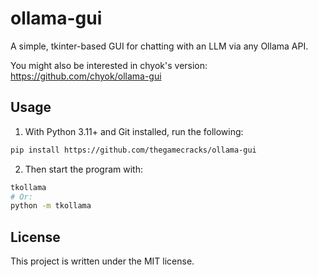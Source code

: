 # ollama-gui

A simple, tkinter-based GUI for chatting with an LLM via any Ollama API.

You might also be interested in chyok's version: https://github.com/chyok/ollama-gui

## Usage

1. With Python 3.11+ and Git installed, run the following:

```sh
pip install https://github.com/thegamecracks/ollama-gui
```

2. Then start the program with:

```sh
tkollama
# Or:
python -m tkollama
```

## License

This project is written under the MIT license.
